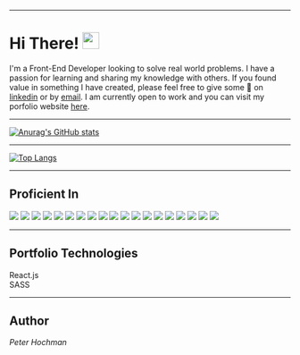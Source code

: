 <hr />

# Hi There! <img src="https://raw.githubusercontent.com/MartinHeinz/MartinHeinz/master/wave.gif" width="30px">

I'm a Front-End Developer looking to solve real world problems. I have a passion for learning and sharing my knowledge with others. If you found value in something I have created, please feel free to give some :yellow_heart: on <a href="https://www.linkedin.com/in/peter-hochman/" target="_blank">linkedin</a> or by <a href="mailto:peter.hochman.dev@gmail.com?">email</a>. I am currently open to work and you can visit my porfolio website [here].

[2]: https://www.linkedin.com/in/peter-hochman/
[here]: https://petersportfolio.netlify.app/

<hr />

[![Anurag's GitHub stats](https://github-readme-stats.vercel.app/api?username=pjhochman&hide=prs&show_icons=true&theme=vue
)](https://github.com/anuraghazra/github-readme-stats)

<hr />

[![Top Langs](https://github-readme-stats.vercel.app/api/top-langs/?username=pjhochman&theme=vue&layout=compact)](https://github.com/anuraghazra/github-readme-stats)

<hr />

## Proficient In

![](https://img.shields.io/badge/Languages-Javascript-informational?style=flat&logo=<LOGO_NAME>&logoColor=white&color=2bbc8a)
![](https://img.shields.io/badge/Frameworks-React.js-informational?style=flat&logo=<LOGO_NAME>&logoColor=white&color=2bbc8a)
![](https://img.shields.io/badge/Frameworks-A-frame-informational?style=flat&logo=<LOGO_NAME>&logoColor=white&color=2bbc8a)
![](https://img.shields.io/badge/Frameworks-Express.js-informational?style=flat&logo=<LOGO_NAME>&logoColor=white&color=2bbc8a)
![](https://img.shields.io/badge/Technologies-HTML-informational?style=flat&logo=<LOGO_NAME>&logoColor=white&color=2bbc8a)
![](https://img.shields.io/badge/Technologies-CSS-informational?style=flat&logo=<LOGO_NAME>&logoColor=white&color=2bbc8a)
![](https://img.shields.io/badge/Technologies-SASS-informational?style=flat&logo=<LOGO_NAME>&logoColor=white&color=2bbc8a)
![](https://img.shields.io/badge/Backend-Node.js-informational?style=flat&logo=<LOGO_NAME>&logoColor=white&color=2bbc8a)
![](https://img.shields.io/badge/Technologies-REST&nbsp;API-informational?style=flat&logo=<LOGO_NAME>&logoColor=white&color=2bbc8a)
![](https://img.shields.io/badge/Technologies-Postman-informational?style=flat&logo=<LOGO_NAME>&logoColor=white&color=2bbc8a)
![](https://img.shields.io/badge/Database-MongoDB-informational?style=flat&logo=<LOGO_NAME>&logoColor=white&color=2bbc8a)
![](https://img.shields.io/badge/Cloud-AWS-informational?style=flat&logo=<LOGO_NAME>&logoColor=white&color=2bbc8a)
![](https://img.shields.io/badge/Testing-Cypress-informational?style=flat&logo=<LOGO_NAME>&logoColor=white&color=2bbc8a)
![](https://img.shields.io/badge/Deployment-Netlify-informational?style=flat&logo=<LOGO_NAME>&logoColor=white&color=2bbc8a)
![](https://img.shields.io/badge/Deployment-Heroku-informational?style=flat&logo=<LOGO_NAME>&logoColor=white&color=2bbc8a)
![](https://img.shields.io/badge/Design-Zeplin-informational?style=flat&logo=<LOGO_NAME>&logoColor=white&color=2bbc8a)
![](https://img.shields.io/badge/Agile&nbsp;Work-Jira-informational?style=flat&logo=<LOGO_NAME>&logoColor=white&color=2bbc8a)
![](https://img.shields.io/badge/Other-SPA-informational?style=flat&logo=<LOGO_NAME>&logoColor=white&color=2bbc8a)
![](https://img.shields.io/badge/Other-PWA-informational?style=flat&logo=<LOGO_NAME>&logoColor=white&color=2bbc8a)

<hr />

## Portfolio Technologies

React.js<br>
SASS

<hr />

## Author

_Peter Hochman_
